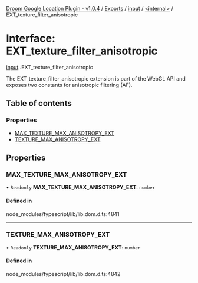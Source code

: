 [Droom Google Location Plugin - v1.0.4](../README.md) / [Exports](../modules.md) / [input](../modules/input.md) / [<internal\>](../modules/input._internal_.md) / EXT\_texture\_filter\_anisotropic

# Interface: EXT\_texture\_filter\_anisotropic

[input](../modules/input.md).[<internal>](../modules/input._internal_.md).EXT_texture_filter_anisotropic

The EXT_texture_filter_anisotropic extension is part of the WebGL API and exposes two constants for anisotropic filtering (AF).

## Table of contents

### Properties

- [MAX\_TEXTURE\_MAX\_ANISOTROPY\_EXT](input._internal_.EXT_texture_filter_anisotropic.md#max_texture_max_anisotropy_ext)
- [TEXTURE\_MAX\_ANISOTROPY\_EXT](input._internal_.EXT_texture_filter_anisotropic.md#texture_max_anisotropy_ext)

## Properties

### MAX\_TEXTURE\_MAX\_ANISOTROPY\_EXT

• `Readonly` **MAX\_TEXTURE\_MAX\_ANISOTROPY\_EXT**: `number`

#### Defined in

node_modules/typescript/lib/lib.dom.d.ts:4841

___

### TEXTURE\_MAX\_ANISOTROPY\_EXT

• `Readonly` **TEXTURE\_MAX\_ANISOTROPY\_EXT**: `number`

#### Defined in

node_modules/typescript/lib/lib.dom.d.ts:4842
